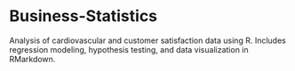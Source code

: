 # Business-Statistics
Analysis of cardiovascular and customer satisfaction data using R. Includes regression modeling, hypothesis testing, and data visualization in RMarkdown.

